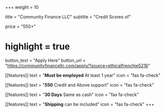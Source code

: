 +++
weight = 10

title = "Community Finance LLC"
subtitle = "Credit Scores of"

price = "550+"
# highlight = true

button_text = "Apply Here"
button_url = "https://communityfinancellc.com/apply/?source=ethicalfrenchie5216"

[[features]]
  text = "**Must be employed** At least 1 year"
  icon = "fas fa-check"

[[features]]
  text = "**550** Credit and Above support"
  icon = "fas fa-check"

[[features]]
text = "**30 Days** Same as cash"
icon = "fas fa-check"

[[features]]
text = "**Shipping** can be included"
icon = "fas fa-check"
+++
